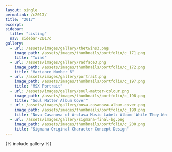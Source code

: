 ```yaml
---
layout: single
permalink: /c2017/
title: "2017"
excerpt: 
sidebar:
  title: "Listing"
  nav: sidebar-2017c
gallery:
  - url: /assets/images/gallery/thetwins3.png
    image_path: /assets/images/thumbnails/portfolio/c_171.png 
    title: "Twins"
  - url: /assets/images/gallery/radface3.png
    image_path: /assets/images/thumbnails/portfolio/c_172.png
    title: "Variance Number 6"
  - url: /assets/images/gallery/portrait.png
    image_path: /assets/images/thumbnails/portfolio/c_197.png
	title: "MSX Portrait"
  - url: /assets/images/gallery/soul-matter-colour.png
    image_path: /assets/images/thumbnails/portfolio/c_198.png
	title: "Soul Matter Album Cover"
  - url: /assets/images/gallery/nova-casanova-album-cover.png
    image_path: /assets/images/thumbnails/portfolio/c_199.png
    title: "Nova Casanova of Arclava Music Label: Album 'While They Were Dancing'"
  - url: /assets/images/gallery/sigmana-final-bg.png
    image_path: /assets/images/thumbnails/portfolio/c_200.png
    title: "Sigmana Original Character Concept Design"
---
```


{% include gallery %}

